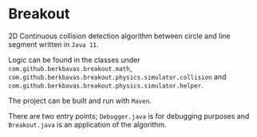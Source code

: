 # Breakout

2D Continuous collision detection algorithm between circle and line segment written in `Java 11`.

Logic can be found in the classes under ``com.github.berkbavas.breakout.math``,
``com.github.berkbavas.breakout.physics.simulator.collision`` and
``com.github.berkbavas.breakout.physics.simulator.helper``.

The project can be built and run with ``Maven``.

There are two entry points; ``Debugger.java`` is for debugging purposes
and ``Breakout.java`` is an application of the algorithm.